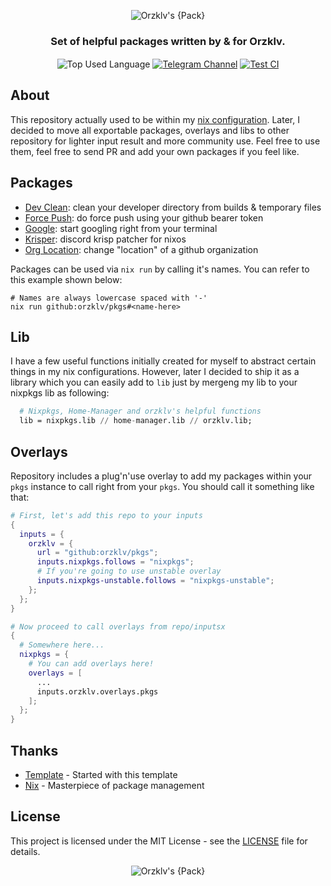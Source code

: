 <p align="center">
    <img src=".github/assets/header.png" alt="Orzklv's {Pack}">
</p>

<p align="center">
    <h3 align="center">Set of helpful packages written by & for Orzklv.</h3>
</p>

<p align="center">
    <img align="center" src="https://img.shields.io/github/languages/top/orzklv/pkgs?style=flat&logo=nixos&logoColor=ffffff&labelColor=242424&color=242424" alt="Top Used Language">
    <a href="https://t.me/orzklvb"><img align="center" src="https://img.shields.io/badge/Chat-grey?style=flat&logo=telegram&logoColor=ffffff&labelColor=242424&color=242424" alt="Telegram Channel"></a>
    <a href="https://github.com/orzklv/nix/actions/workflows/test.yml"><img align="center" src="https://img.shields.io/github/actions/workflow/status/orzklv/pkgs/test.yml?style=flat&logo=github&logoColor=ffffff&labelColor=242424&color=242424" alt="Test CI"></a>
</p>

## About

This repository actually used to be within my [nix configuration](https://github.com/orzklv/nix). Later, I decided to move all exportable packages, overlays and libs to other repository for lighter input result and more community use. Feel free to use them, feel free to send PR and add your own packages if you feel like.

## Packages

- [Dev Clean](./packages/dev-clean/default.nix): clean your developer directory from builds & temporary files
- [Force Push](./packages/force-push/default.nix): do force push using your github bearer token
- [Google](./packages/google/default.nix): start googling right from your terminal
- [Krisper](./packages/krisper/default.nix): discord krisp patcher for nixos
- [Org Location](./packages/org-location/default.nix): change "location" of a github organization

Packages can be used via `nix run` by calling it's names. You can refer to this example shown below:

```shell
# Names are always lowercase spaced with '-'
nix run github:orzklv/pkgs#<name-here>
```

## Lib

I have a few useful functions initially created for myself to abstract certain things in my nix configurations. However, later I decided to ship it as a library which you can easily add to `lib` just by mergeng my lib to your nixpkgs lib as following:

```nix
  # Nixpkgs, Home-Manager and orzklv's helpful functions
  lib = nixpkgs.lib // home-manager.lib // orzklv.lib;
```

## Overlays

Repository includes a plug'n'use overlay to add my packages within your `pkgs` instance to call right from your `pkgs`. You should call it something like that:

```nix
# First, let's add this repo to your inputs
{
  inputs = {
    orzklv = {
      url = "github:orzklv/pkgs";
      inputs.nixpkgs.follows = "nixpkgs";
      # If you're going to use unstable overlay
      inputs.nixpkgs-unstable.follows = "nixpkgs-unstable";
    };
  };
}

# Now proceed to call overlays from repo/inputsx
{
  # Somewhere here...
  nixpkgs = {
    # You can add overlays here!
    overlays = [
      ...
      inputs.orzklv.overlays.pkgs
    ];
  };
}
```

## Thanks

- [Template](https://github.com/xinux-org/templates) - Started with this template
- [Nix](https://nixos.org/) - Masterpiece of package management

## License

This project is licensed under the MIT License - see the [LICENSE](license) file for details.

<p align="center">
    <img src=".github/assets/footer.png" alt="Orzklv's {Pack}">
</p>
